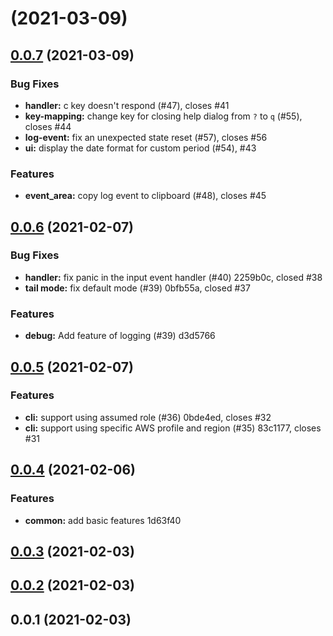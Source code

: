 #  (2021-03-09)



## [0.0.7](/compare/0.0.6...0.0.7) (2021-03-09)


### Bug Fixes

* **handler:** c key doesn't respond (#47), closes #41
* **key-mapping:** change key for closing help dialog from `?` to `q` (#55), closes #44
* **log-event:** fix an unexpected state reset (#57), closes #56
* **ui:** display the date format for custom period (#54), #43


### Features

* **event_area:** copy log event to clipboard (#48), closes #45



## [0.0.6](/compare/0.0.5...0.0.6) (2021-02-07)


### Bug Fixes

* **handler:** fix panic in the input event handler (#40) 2259b0c, closed #38
* **tail mode:** fix default mode (#39) 0bfb55a, closed #37


### Features

* **debug:** Add feature of logging (#39) d3d5766



## [0.0.5](/compare/0.0.4...0.0.5) (2021-02-07)


### Features

* **cli:** support using assumed role (#36) 0bde4ed, closes #32
* **cli:** support using specific AWS profile and region (#35) 83c1177, closes #31



## [0.0.4](/compare/v0.0.3...0.0.4) (2021-02-06)


### Features

* **common:** add basic features 1d63f40



## [0.0.3](/compare/v0.0.2...v0.0.3) (2021-02-03)



## [0.0.2](/compare/v0.0.1...v0.0.2) (2021-02-03)



## 0.0.1 (2021-02-03)



